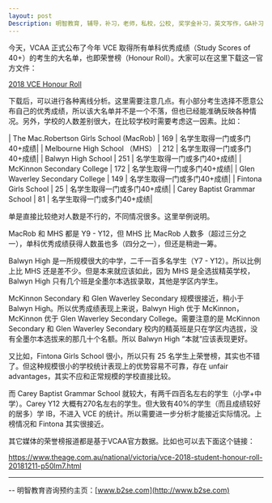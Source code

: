 ```yaml
---
layout: post
Description: 明智教育, 辅导，补习，老师，私校，公校, 奖学金补习，英文写作，GA补习辅导，大学选择，工作规划，从业规划，天才儿童是浮云，澳洲学生挫折教育，儿童空间推理，空间理解能力， 自我观对学习成绩的影响，Scholarship Tutoring, General Ability, Numerical Reasoning, Verbal Reasoning Tutoring, Writing, Universities Selection, Career Education, Career Advisors, Guidance, Melbourne Private Schools, Selective Schools, Writing tutoring, Interviews tutoring, Resume Writing, Spatial skills, Failures help gifted children，Critical and creative thinking involves reasoning, using and analysing evidence, and applying knowledge to find creative solutions to complex problems；Verbal Reasoning, Decision Making, Quantitative Reasoning, Abstract Reasoning, Situational Judgement, self-concept and school results, school marks, gender differences in STEM subjects, 
---
```


今天，VCAA 正式公布了今年 VCE 取得所有单科优秀成绩（Study Scores of 40+）的考生的大名单，也即荣誉榜（Honour Roll）。大家可以在这里下载这一官方文件：

[2018 VCE Honour Roll](https://www.vcaa.vic.edu.au/Documents/high40plus/2018/2018_Students_40_plus.xlsx)

下载后，可以进行各种离线分析。这里需要注意几点。有小部分考生选择不愿意公布自己的优秀成绩，所以该大名单并不是一个不落，但也已经能准确反映各种情况。另外，学校的人数差别很大，在比较学校时需要考虑这一因素。比如：

| The Mac.Robertson Girls School (MacRob) | 169 | 名学生取得一门或多门40+成绩|
| Melbourne High School （MHS）			| 212 | 名学生取得一门或多门40+成绩|
| Balwyn High School 						| 251 | 名学生取得一门或多门40+成绩|
| McKinnon Secondary College 				| 172 | 名学生取得一门或多门40+成绩|
| Glen Waverley Secondary College 		| 149 | 名学生取得一门或多门40+成绩|
| Fintona Girls School 						| 25 | 名学生取得一门或多门40+成绩|
| Carey Baptist Grammar School 			| 81 | 名学生取得一门或多门40+成绩|

单是直接比较绝对人数是不行的，不同情况很多。这里举例说明。

MacRob 和 MHS 都是 Y9 - Y12，但 MHS 比 MacRob 人数多（超过三分之一），单科优秀成绩获得人数虽也多（四分之一），但还是稍逊一筹。

Balwyn High 是一所规模很大的中学，二千一百多名学生（Y7 - Y12）。所以比例上比 MHS 还是差不少。但是本来就应该如此，因为 MHS 是全选拔精英学校，Balwyn High 只有几个班是全墨尔本选拔录取，其他是学区内学生。

McKinnon Secondary 和 Glen Waverley Secondary 规模很接近，稍小于 Balwyn High。所以优秀成绩表现上来说，Balwyn High 优于 McKinnon，McKinnon 优于 Glen Waverley Secondary College。需要注意的是 McKinnon Secondary 和 Glen Waverley Secondary 校内的精英班是只在学区内选拔，没有全墨尔本选拔来的那几十个名额。所以 Balwyn High “本就“应该表现更好。

又比如，Fintona Girls School 很小，所以只有 25 名学生上荣誉榜，其实也不错了。但这种规模很小的学校统计表现上的优势容易不可靠，存在 unfair advantages，其实不应和正常规模的学校直接比较。

而 Carey Baptist Grammar School 就较大，有两千四百名左右的学生（小学+中学）。Carey Y12 大概有270名左右的学生。但大致有40%的学生（而且成绩较好的居多）学 IB，不进入 VCE 的统计。所以需要进一步分析才能接近实际情况。上榜情况和 Fintona 其实很接近。


其它媒体的荣誉榜报道都是基于VCAA官方数据。比如也可以去下面这个链接：

https://www.theage.com.au/national/victoria/vce-2018-student-honour-roll-20181211-p50lm7.html




	
--------
-- 明智教育咨询预约主页：[www.b2se.com](http://www.b2se.com)

